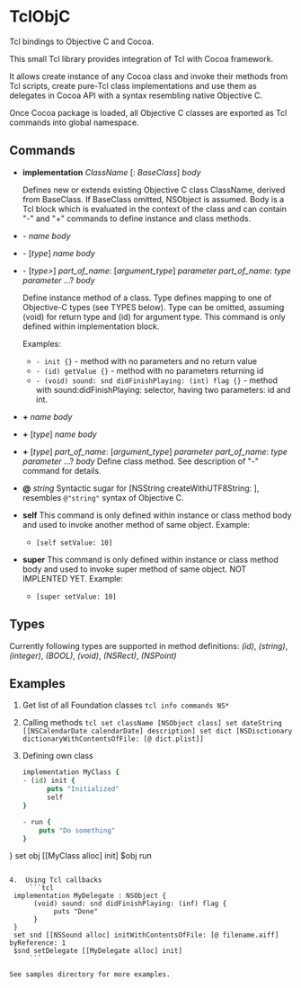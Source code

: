 # TclObjC

Tcl bindings to Objective C and Cocoa.

This small Tcl library provides integration of Tcl with Cocoa framework.

It allows create instance of any Cocoa class and invoke their methods from
Tcl scripts, create pure-Tcl class implementations and use them as delegates
in Cocoa API with a syntax resembling native Objective C.

Once Cocoa package is loaded, all Objective C classes are exported as Tcl
commands into global namespace.


## Commands

-   **implementation** *ClassName* [: *BaseClass*] *body*

    Defines new or extends existing Objective C class ClassName, derived from BaseClass.
    If BaseClass omitted, NSObject is assumed. Body is a Tcl block which is
    evaluated in the context of the class and can contain "-" and "+"
    commands to define instance and class methods.

-   \- *name* *body*
-   \- [*type*] *name* *body*
-   \- [*type>*] *part_of_name*: [*argument_type*] *parameter* *part_of_name*: *type* *parameter* ...? *body*

    Define instance method of a class. Type defines mapping to one of
    Objective-C types (see TYPES below). Type can be omitted, assuming (void)
    for return type and (id) for argument type. This command is only defined
    within implementation block. 
  
    Examples:
    *   `- init {}`  - method with no parameters and no return value
    *   `- (id) getValue {}` - method with no parameters returning id
    *   `- (void) sound: snd didFinishPlaying: (int) flag {}` - method with
     sound:didFinishPlaying: selector, having two parameters: id and int.

-   **\+** *name* *body*
-   **\+** [*type*] *name* *body*
-   **\+** [*type*] *part_of_name*: [*argument_type*] *parameter* *part_of_name*: *type* *parameter* ...? *body*
     Define class method. See description of "-" command for details.

-   **\@** *string*
    Syntactic sugar for [NSString createWithUTF8String: <string>], resembles
    `@"string"` syntax of Objective C.

-   **self**
    This command is only defined within instance or class method body and
    used to invoke another method of same object.
    Example:
	  *   `[self setValue: 10]`

-   **super**
    This command is only defined within instance or class method body and
    used to invoke super method of same object. NOT IMPLENTED YET.
    Example:
	  *   `[super setValue: 10]`

## Types
Currently following types are supported in method definitions:
*(id)*, *(string)*, *(integer)*, *(BOOL)*, *(void)*, *(NSRect)*, *(NSPoint)*


## Examples

1.  Get list of all Foundation classes
		```tcl
    info commands NS*
		```

2.  Calling methods
		```tcl
   	set className [NSObject class]
   	set dateString [[NSCalendarDate calendarDate] description]
   	set dict [NSDisctionary dictionaryWithContentsOfFile: [@ dict.plist]]
		```

3.  Defining own class
	  ```tcl
    implementation MyClass {
      - (id) init {
		    puts "Initialized"
		    self
      }
      
      - run {
	      puts "Do something"
      }
   }
   set obj [[MyClass alloc] init]
   $obj run
   ```

4.  Using Tcl callbacks
		```tcl
    implementation MyDelegate : NSObject {
	     (void) sound: snd didFinishPlaying: (inf) flag {
		      puts "Done"
 	     }
    }
    set snd [[NSSound alloc] initWithContentsOfFile: [@ filename.aiff] byReference: 1
    $snd setDelegate [[MyDelegate alloc] init]
		```

See samples directory for more examples.
